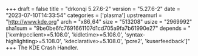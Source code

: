 +++
draft = false
title = "drkonqi 5.27.6-2"
version = "5.27.6-2"
date = "2023-07-10T14:33:54"
categories = ['plasma']
upstreamurl = "http://www.kde.org"
arch = "x86_64"
size = "513208"
usize = "2969992"
sha1sum = "9be0be6fc7691661107d1cd705a9fa7b61990e27"
depends = "['kxmlrpcclient>=5.108.0', 'kidletime>=5.108.0', 'syntax-highlighting>=5.108.0', 'kdeclarative>=5.108.0', 'pcre2', 'kuserfeedback']"
+++
The KDE Crash Handler.